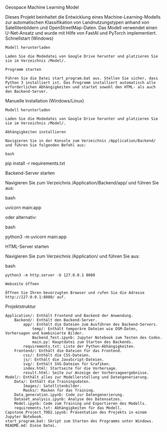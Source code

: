 Geospace Machine Learning Model

Dieses Projekt beinhaltet die Entwicklung eines Machine-Learning-Modells zur automatischen Klassifikation von Landnutzungstypen anhand von Satellitenbildern und OpenStreetMap-Daten. Das Modell verwendet einen U-Net-Ansatz und wurde mit Hilfe von FastAI und PyTorch implementiert.
Schnellstart (Windows)

    Modell herunterladen

    Laden Sie die Modedatei von Google Drive herunter und platzieren Sie sie im Verzeichnis /Model/.

    Programm starten

    Führen Sie die Datei start_program.bat aus. Stellen Sie sicher, dass Python 3 installiert ist. Das Programm installiert automatisch alle erforderlichen Abhängigkeiten und startet sowohl den HTML- als auch den Backend-Server.

Manuelle Installation (Windows/Linux)

    Modell herunterladen

    Laden Sie die Modedatei von Google Drive herunter und platzieren Sie sie im Verzeichnis /Model/.

    Abhängigkeiten installieren

    Navigieren Sie in der Konsole zum Verzeichnis /Application/Backend/ und führen Sie folgenden Befehl aus:

    bash

pip install -r requirements.txt

Backend-Server starten

Navigieren Sie zum Verzeichnis /Application/Backend/app/ und führen Sie aus:

bash

uvicorn main:app

oder alternativ:

bash

python3 -m uvicorn main:app

HTML-Server starten

Navigieren Sie zum Verzeichnis /Application/ und führen Sie aus:

bash

    python3 -m http.server -b 127.0.0.1 8080

    Webseite öffnen

    Öffnen Sie Ihren bevorzugten Browser und rufen Sie die Adresse http://127.0.0.1:8080/ auf.

Projektstruktur

    Application/: Enthält Frontend und Backend der Anwendung.
        Backend/: Enthält den Backend-Server.
            app/: Enthält die Dateien zum Ausführen des Backend-Servers.
                temp/: Enthält temporäre Dateien wie OSM-Daten, Vorhersagen und kombinierte Bilder.
                Backend_Test.ipynb: Jupyter Notebook zum Testen des Codes.
                main.py: Hauptdatei zum Starten des Backends.
            requirements.txt: Liste der Python-Abhängigkeiten.
        Frontend/: Enthält die Dateien für das Frontend.
            css/: Enthält die CSS-Dateien.
            js/: Enthält die JavaScript-Dateien.
            svg/: Enthält SVG-Dateien für Grafiken.
            index.html: Startseite für die Vorhersage.
            result.html: Seite zur Anzeige der Vorhersageergebnisse.
    Model/: Enthält alles zur Modellerstellung und Datengenerierung.
        Data/: Enthält die Trainingsdaten.
            Images/: Satellitenbilder.
            Masks/: Masken für das Training.
        Data_generation.ipynb: Code zur Datengenerierung.
        Dataset_analysis.ipynb: Analyse des Datensatzes.
        Model.ipynb: Code zum Training und Exportieren des Modells.
        requirements.txt: Abhängigkeiten für das Modell.
    Capstone_Project_TOD2.ipynb: Präsentation des Projekts in einem Jupyter Notebook.
    start_program.bat: Skript zum Starten des Programms unter Windows.
    README.md: Diese Datei.
